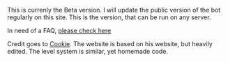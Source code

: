 This is currenly the Beta version.
I will update the public version of the bot regularly on this site.
This is the version, that can be run on any server.

In need of a FAQ,
[please check here](http://nurevam.site/faq)


Credit goes to [Cookie](https://github.com/cookkkie/mee6).
The website is based on his website, but heavily edited.
The level system is similar, yet homemade code.
